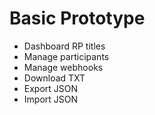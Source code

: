 Basic Prototype
===============

* Dashboard RP titles
* Manage participants
* Manage webhooks
* Download TXT
* Export JSON
* Import JSON